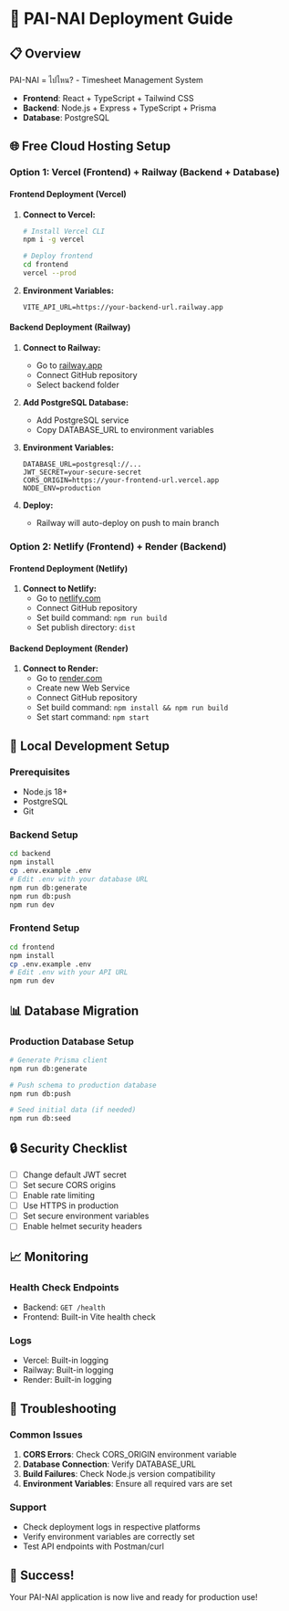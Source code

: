 # 🚀 PAI-NAI Deployment Guide

## 📋 Overview
PAI-NAI = ไปไหน? - Timesheet Management System
- **Frontend**: React + TypeScript + Tailwind CSS
- **Backend**: Node.js + Express + TypeScript + Prisma
- **Database**: PostgreSQL

## 🌐 Free Cloud Hosting Setup

### Option 1: Vercel (Frontend) + Railway (Backend + Database)

#### Frontend Deployment (Vercel)
1. **Connect to Vercel:**
   ```bash
   # Install Vercel CLI
   npm i -g vercel
   
   # Deploy frontend
   cd frontend
   vercel --prod
   ```

2. **Environment Variables:**
   ```
   VITE_API_URL=https://your-backend-url.railway.app
   ```

#### Backend Deployment (Railway)
1. **Connect to Railway:**
   - Go to [railway.app](https://railway.app)
   - Connect GitHub repository
   - Select backend folder

2. **Add PostgreSQL Database:**
   - Add PostgreSQL service
   - Copy DATABASE_URL to environment variables

3. **Environment Variables:**
   ```
   DATABASE_URL=postgresql://...
   JWT_SECRET=your-secure-secret
   CORS_ORIGIN=https://your-frontend-url.vercel.app
   NODE_ENV=production
   ```

4. **Deploy:**
   - Railway will auto-deploy on push to main branch

### Option 2: Netlify (Frontend) + Render (Backend)

#### Frontend Deployment (Netlify)
1. **Connect to Netlify:**
   - Go to [netlify.com](https://netlify.com)
   - Connect GitHub repository
   - Set build command: `npm run build`
   - Set publish directory: `dist`

#### Backend Deployment (Render)
1. **Connect to Render:**
   - Go to [render.com](https://render.com)
   - Create new Web Service
   - Connect GitHub repository
   - Set build command: `npm install && npm run build`
   - Set start command: `npm start`

## 🔧 Local Development Setup

### Prerequisites
- Node.js 18+
- PostgreSQL
- Git

### Backend Setup
```bash
cd backend
npm install
cp .env.example .env
# Edit .env with your database URL
npm run db:generate
npm run db:push
npm run dev
```

### Frontend Setup
```bash
cd frontend
npm install
cp .env.example .env
# Edit .env with your API URL
npm run dev
```

## 📊 Database Migration

### Production Database Setup
```bash
# Generate Prisma client
npm run db:generate

# Push schema to production database
npm run db:push

# Seed initial data (if needed)
npm run db:seed
```

## 🔒 Security Checklist

- [ ] Change default JWT secret
- [ ] Set secure CORS origins
- [ ] Enable rate limiting
- [ ] Use HTTPS in production
- [ ] Set secure environment variables
- [ ] Enable helmet security headers

## 📈 Monitoring

### Health Check Endpoints
- Backend: `GET /health`
- Frontend: Built-in Vite health check

### Logs
- Vercel: Built-in logging
- Railway: Built-in logging
- Render: Built-in logging

## 🚨 Troubleshooting

### Common Issues
1. **CORS Errors**: Check CORS_ORIGIN environment variable
2. **Database Connection**: Verify DATABASE_URL
3. **Build Failures**: Check Node.js version compatibility
4. **Environment Variables**: Ensure all required vars are set

### Support
- Check deployment logs in respective platforms
- Verify environment variables are correctly set
- Test API endpoints with Postman/curl

## 🎉 Success!
Your PAI-NAI application is now live and ready for production use! 